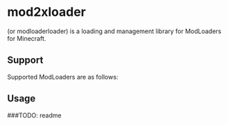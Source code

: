 # mod2xloader
(or modloaderloader) is a loading and management library for ModLoaders for Minecraft.


## Support
Supported ModLoaders are as follows:

## Usage


###TODO: readme